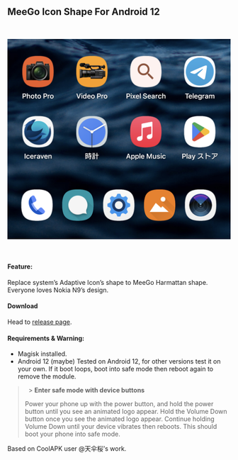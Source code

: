 &nbsp;

## MeeGo Icon Shape For Android 12

&nbsp;

![Screenshot after installed this module.](screenshot_1.png)

&nbsp;

#### Feature:

Replace system’s Adaptive Icon’s shape to MeeGo Harmattan shape. Everyone loves Nokia N9’s design.

#### Download

Head to [release page](https://github.com/yeyebbc/MeeGo-Adaptive-Icon-Shape-Magisk-Module/releases).

#### Requirements & Warning:

- Magisk installed.
- Android 12 (maybe)
  Tested on Android 12, for other versions test it on your own. If it boot loops, boot into safe mode then reboot again to remove the module.

> &nbsp; > **Enter safe mode with device buttons**
>
> Power your phone up with the power button, and hold the power button until you see an animated logo appear.
> Hold the Volume Down button once you see the animated logo appear.
> Continue holding Volume Down until your device vibrates then reboots.
> This should boot your phone into safe mode.
> &nbsp;

Based on CoolAPK user @天伞桜’s work.
